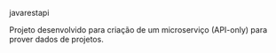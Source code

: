 javarestapi

Projeto desenvolvido para criação de um microserviço (API-only) para prover dados de projetos.